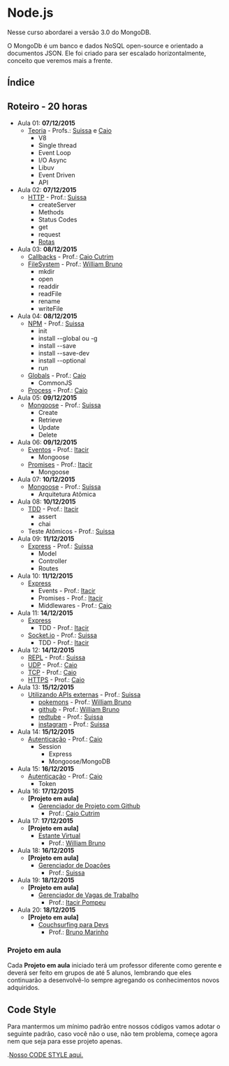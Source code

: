 # Node.js

Nesse curso abordarei a versão 3.0 do MongoDB.

O MongoDb é um banco e dados NoSQL open-source e orientado a documentos JSON. Ele foi criado para ser escalado horizontalmente, conceito que veremos mais a frente.

## Índice

## Roteiro - 20 horas

- Aula 01: **07/12/2015**
    + [Teoria](./theory.md) - Profs.: [Suissa](https://github.com/suissa) e [Caio]()
        * V8
        * Single thread
        * Event Loop
        * I/O Async
        * Libuv
        * Event Driven
        * API
- Aula 02: **07/12/2015**
    + [HTTP](./http.md) - Prof.: [Suissa](https://github.com/suissa)
        * createServer
        * Methods
        * Status Codes
        * get
        * request
        * [Rotas]()
- Aula 03: **08/12/2015**
    + [Callbacks](./callbacks.md) - Prof.: [Caio Cutrim](https://github.com/caiocutrim/)
    + [FileSystem](./fs.md) - Prof.: [William Bruno](https://github.com/wbruno)
        * mkdir
        * open
        * readdir
        * readFile
        * rename
        * writeFile
- Aula 04: **08/12/2015**
    + [NPM](./npm.md) - Prof.: [Suissa](https://github.com/suissa)
        * init
        * install --global ou -g
        * install --save
        * install --save-dev
        * install --optional
        * run
    + [Globals]() - Prof.: [Caio](https://github.com/caiocutrim/)
        * CommonJS
    + [Process]() - Prof.: [Caio](https://github.com/caiocutrim/)
- Aula 05: **09/12/2015**
    + [Mongoose]() - Prof.: [Suissa](https://github.com/suissa)
        * Create
        * Retrieve
        * Update
        * Delete
- Aula 06: **09/12/2015**
    + [Eventos]() - Prof.: [Itacir](https://github.com/pompeu)
        * Mongoose
    + [Promises]() - Prof.: [Itacir](https://github.com/pompeu)
        * Mongoose
- Aula 07: **10/12/2015**
    + [Mongoose]() - Prof.: [Suissa](https://github.com/suissa)
        * Arquitetura Atômica
- Aula 08: **10/12/2015**
    + [TDD]() - Prof.: [Itacir](https://github.com/pompeu)
        * assert
        * chai
    - Teste Atômicos  - Prof.: [Suissa](https://github.com/suissa)
- Aula 09: **11/12/2015**
    + [Express]() - Prof.: [Suissa](https://github.com/suissa)
        * Model
        * Controller
        * Routes
- Aula 10: **11/12/2015**
    + [Express]()
        * Events - Prof.: [Itacir](https://github.com/pompeu)
        * Promises - Prof.: [Itacir](https://github.com/pompeu)
        * Middlewares - Prof.: [Caio](https://github.com/caiocutrim/)
- Aula 11: **14/12/2015**
    + [Express]()
        * TDD - Prof.: [Itacir](https://github.com/pompeu)
    + [Socket.io]() - Prof.: [Suissa](https://github.com/suissa)
        * TDD - Prof.: [Itacir](https://github.com/pompeu)
- Aula 12: **14/12/2015**
    + [REPL]() - Prof.: [Suissa](https://github.com/suissa)
    + [UDP](./http.md) - Prof.: [Caio](https://github.com/suissa)
    + [TCP](./http.md) - Prof.: [Caio](https://github.com/suissa)
    + [HTTPS](./http.md) - Prof.: [Caio](https://github.com/suissa)
- Aula 13: **15/12/2015**
    + [Utilizando APIs externas]() - Prof.: [Suissa](https://github.com/suissa)
        * [pokemons](http://pokeapi.co/) - Prof.: [William Bruno](https://github.com/wbruno)
        * [github](https://developer.github.com/v3/) - Prof.: [William Bruno](https://github.com/wbruno)
        * [redtube](http://api.redtube.com/docs/) - Prof.: [Suissa](https://github.com/suissa)
        * [instagram](https://www.instagram.com/developer/) - Prof.: [Suissa](https://github.com/suissa)
- Aula 14: **15/12/2015**
    + [Autenticação]() - Prof.: [Caio](https://github.com/caiocutrim/)
        * Session
            - Express
            - Mongoose/MongoDB
- Aula 15: **16/12/2015**
    + [Autenticação]() - Prof.: [Caio](https://github.com/caiocutrim/)
        * Token
- Aula 16: **17/12/2015**
    + **[Projeto em aula]**
        * [Gerenciador de Projeto com Github](./../../Projects/Scrumban)
            - Prof.: [Caio Cutrim](https://github.com/caiocutrim)
- Aula 17: **17/12/2015**
    + **[Projeto em aula]**
        * [Estante Virtual](./../../Projects/Estante-Virtual)
            - Prof.: [William Bruno](https://github.com/wbruno)
- Aula 18: **16/12/2015**
    + **[Projeto em aula]**
        * [Gerenciador de Doações](./../../Projects/Donations)
            - Prof.: [Suissa](https://github.com/suissa)
- Aula 19: **18/12/2015**
    + **[Projeto em aula]**
        * [Gerenciador de Vagas de Trabalho](./../../Projects/Jobs)
            - Prof.: [Itacir Pompeu](https://github.com/pompeu)
- Aula 20: **18/12/2015**
    + **[Projeto em aula]**
        * [Couchsurfing para Devs](./../../Projects/DevCouchsurfing)
            - Prof.: [Bruno Marinho](https://github.com/bmsrox)

### Projeto em aula

Cada **Projeto em aula** iniciado terá um professor diferente como gerente e deverá ser feito em grupos de até 5 alunos, lembrando que eles continuarão a desenvolvê-lo sempre agregando os conhecimentos novos adquiridos.

## Code Style

Para mantermos um mínimo padrão entre nossos códigos vamos adotar o seguinte padrão, caso você não o use, não tem problema, começe agora nem que seja para esse projeto apenas.

.[Nosso CODE STYLE aqui.](./code-style.md)



